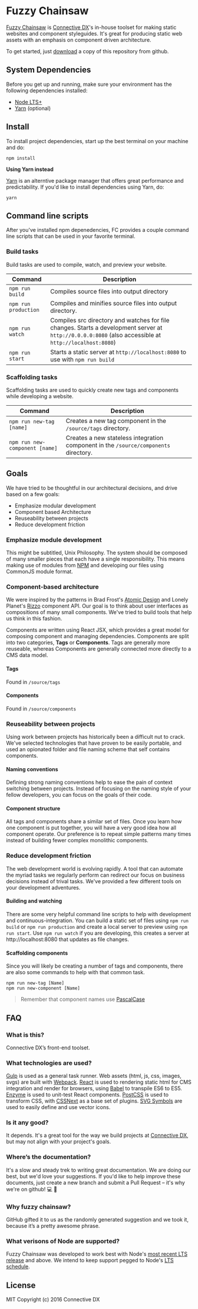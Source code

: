 # Fuzzy Chainsaw

[Fuzzy Chainsaw](https://github.com/connectivedx/fuzzy-chainsaw) is [Connective DX](https://www.connectivedx.com)'s in-house toolset for making static websites and component styleguides.  It's great for producing static web assets with an emphasis on component driven architecture.

To get started, just [download](https://github.com/connectivedx/fuzzy-chainsaw/archive/develop.zip) a copy of this repository from github.


## System Dependencies

Before you get up and running, make sure your environment has the following dependencies installed:

- [Node LTS+](https://nodejs.org/en/download)
- [Yarn](https://yarnpkg.com/en/docs/install) (optional)


## Install

To install project dependencies, start up the best terminal on your machine and do:

```
npm install
```

__Using Yarn instead__

[Yarn](https://github.com/yarnpkg/yarn) is an alterntive package manager that offers great performance and predictability.  If you'd like to install dependencies using Yarn, do:

```
yarn
```


## Command line scripts

After you've installed npm depenedencies, FC provides a couple command line scripts that can be used in your favorite terminal.

### Build tasks

Build tasks are used to compile, watch, and preview your website.

Command | Description
--- | ---
`npm run build` | Compiles source files into output directory
`npm run production` | Compiles and minifies source files into output directory.
`npm run watch` | Compiles src directory and watches for file changes. Starts a development server at `http://0.0.0.0:8080` (also accessible at `http://localhost:8080`)
`npm run start` | Starts a static server at `http://localhost:8080` to use with `npm run build`

### Scaffolding tasks

Scaffolding tasks are used to quickly create new tags and components while developing a website.

Command | Description
--- | ---
`npm run new-tag [name]` | Creates a new tag component in the `/source/tags` directory.
`npm run new-component [name]` | Creates a new stateless integration component in the `/source/components` directory.


## Goals

We have tried to be thoughtful in our architectural decisions, and drive based on a few goals:

- Emphasize modular development
- Component based Architecture
- Reuseability between projects
- Reduce development friction

### Emphasize module development

This might be subtitled, Unix Philosophy.  The system should be composed of many smaller pieces that each have a single responsibility.  This means making use of modules from [NPM](https://www.npmjs.com) and developing our files using CommonJS module format.

### Component-based architecture

We were inspired by the patterns in Brad Frost's [Atomic Design](http://atomicdesign.bradfrost.com/table-of-contents/) and Lonely Planet's [Rizzo](https://github.com/lonelyplanet/rizzo) component API.  Our goal is to think about user interfaces as compositions of many small components. We've tried to build tools that help us think in this fashion.

Components are written using React JSX, which provides a great model for composing component and managing dependencies.  Components are split into two categories, __Tags__ or __Components__. Tags are generally more reuseable, whereas Components are generally connected more directly to a CMS data model.

#### Tags

Found in `/source/tags`

#### Components

Found in `/source/components`


### Reuseability between projects

Using work between projects has historically been a difficult nut to crack. We've selected technologies that have proven to be easily portable, and used an opionated folder and file naming scheme that self contains components.

#### Naming conventions

Defining strong naming conventions help to ease the pain of context switching between projects.  Instead of focusing on the naming style of your fellow developers, you can focus on the goals of their code.

#### Component structure

All tags and components share a similar set of files. Once you learn how one component is put together, you will have a very good idea how all component operate. Our preference is to repeat simple patterns many times instead of building fewer complex monolithic components.


### Reduce development friction

The web development world is evolving rapidly. A tool that can automate the myriad tasks we regularly perform can redirect our focus on business decisions instead of trival tasks. We've provided a few different tools on your development adventures.

#### Building and watching

There are some very helpful command line scripts to help with development and continuous-integration. You can build a static set of files using `npm run build` or `npm run production` and create a local server to preview using `npm run start`. Use `npm run watch` if you are developing, this creates a server at http://localhost:8080 that updates as file changes.

#### Scaffolding components

Since you will likely be creating a number of tags and components, there are also some commands to help with that common task.

```
npm run new-tag [Name]
npm run new-component [Name]
```

> Remember that component names use [PascalCase](https://en.wikipedia.org/wiki/PascalCase)


## FAQ

### What is this?

Connective DX’s front-end toolset.

### What technologies are used?

[Gulp](https://github.com/gulpjs/gulp) is used as a general task runner.  Web assets (html, js, css, images, svgs) are built with [Webpack](https://webpack.github.io).  [React](https://facebook.github.io/react) is used to rendering static html for CMS integration and render for browsers, using [Babel](https://babeljs.io) to transpile ES6 to ES5.  [Enzyme](https://github.com/airbnb/enzyme) is used to unit-test React components.  [PostCSS](https://github.com/postcss/postcss) is used to transform CSS, with [CSSNext](http://cssnext.io) as a base set of plugins.  [SVG Symbols](https://css-tricks.com/svg-symbol-good-choice-icons) are used to easily define and use vector icons.

### Is it any good?

It depends.  It's a great tool for the way we build projects at [Connective DX](https://www.connectivedx.com), but may not align with your project's goals.

### Where’s the documentation?

It's a slow and steady trek to writing great documentation. We are doing our best, but we'd love your suggestions. If you'd like to help improve these documents, just create a new branch and submit a Pull Request – it's why we're on github! :computer: :bamboo:

### Why fuzzy chainsaw?

GitHub gifted it to us as the randomly generated suggestion and we took it, because it’s a pretty awesome phrase.

### What verisons of Node are supported?

Fuzzy Chainsaw was developed to work best with Node's [most recent LTS release](https://nodejs.org/en/download/) and above. We intend to keep support pegged to Node's [LTS schedule](https://github.com/nodejs/LTS#lts-schedule).


## License

MIT Copyright (c) 2016 Connective DX
